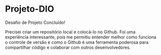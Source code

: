 # Projeto-DIO

Desafio de Projeto Concluído! 

Precisei criar um repositório local e colocá-lo no Github. Foi uma experiência interessante, pois me permitiu entender melhor como funciona o controle de versão e como o Github é uma ferramenta poderosa para compartilhar código e colaborar com outros desenvolvedores.
